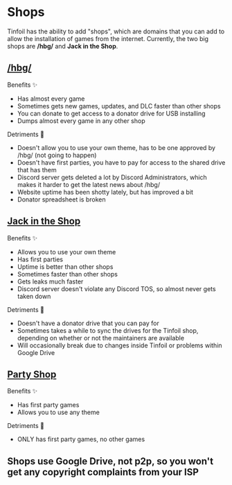 # Shops

Tinfoil has the ability to add "shops", which are domains that you can add to allow the installation of games from the internet. Currently, the two big shops are **/hbg/** and **Jack in the Shop**.

## [/hbg/](https://hbgshop.ga/main.html)

Benefits ✨

* Has almost every game
* Sometimes gets new games, updates, and DLC faster than other shops
* You can donate to get access to a donator drive for USB installing
* Dumps almost every game in any other shop

Detriments 📛

* Doesn't allow you to use your own theme, has to be one approved by /hbg/ \(not going to happen\)
* Doesn't have first parties, you have to pay for access to the shared drive that has them
* Discord server gets deleted a lot by Discord Administrators, which makes it harder to get the latest news about /hbg/
* Website uptime has been shotty lately, but has improved a bit
* Donator spreadsheet is broken

## [Jack in the Shop](https://jits.cc)

Benefits ✨

* Allows you to use your own theme
* Has first parties
* Uptime is better than other shops
* Sometimes faster than other shops
* Gets leaks much faster 
* Discord server doesn't violate any Discord TOS, so almost never gets taken down

Detriments 📛

* Doesn't have a donator drive that you can pay for
* Sometimes takes a while to sync the drives for the Tinfoil shop, depending on whether or not the maintainers are available
* Will occasionally break due to changes inside Tinfoil or problems within Google Drive

## [Party Shop](https://partyshop.xyz)

Benefits ✨

* Has first party games
* Allows you to use any theme

Detriments 📛

* ONLY has first party games, no other games

## Shops use Google Drive, not p2p, so you won't get any copyright complaints from your ISP
